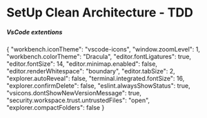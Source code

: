 # SetUp Clean Architecture - TDD


##### VsCode extentions 
{
    "workbench.iconTheme": "vscode-icons",
    "window.zoomLevel": 1,
    "workbench.colorTheme": "Dracula",
    "editor.fontLigatures": true,
    "editor.fontSize": 14,
    "editor.minimap.enabled": false,
    "editor.renderWhitespace": "boundary",
    "editor.tabSize": 2,
    "explorer.autoReveal": false,
    "terminal.integrated.fontSize": 16,
    "explorer.confirmDelete": false,
    "eslint.alwaysShowStatus": true,
    "vsicons.dontShowNewVersionMessage": true,
    "security.workspace.trust.untrustedFiles": "open",
    "explorer.compactFolders": false
}